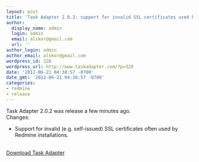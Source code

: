 ```yaml
---
layout: post
title: 'Task Adapter 2.0.2: support for invalid SSL certificates used by Redmine servers'
author:
  display_name: admin
  login: admin
  email: alskor@gmail.com
  url: ''
author_login: admin
author_email: alskor@gmail.com
wordpress_id: 328
wordpress_url: http://www.taskadapter.com/?p=328
date: '2012-06-21 04:38:57 -0700'
date_gmt: '2012-06-21 04:38:57 -0700'
categories:
- redmine
- release
---
```

<p>Task Adapter 2.0.2 was release a few minutes ago.<br />
Changes:</p>
<ul>
<li>Support for invalid (e.g. self-issued) SSL certificates often used by Redmine installations.<br />
</ul><br />
<a href="/download">Download Task Adapter</a></p>
